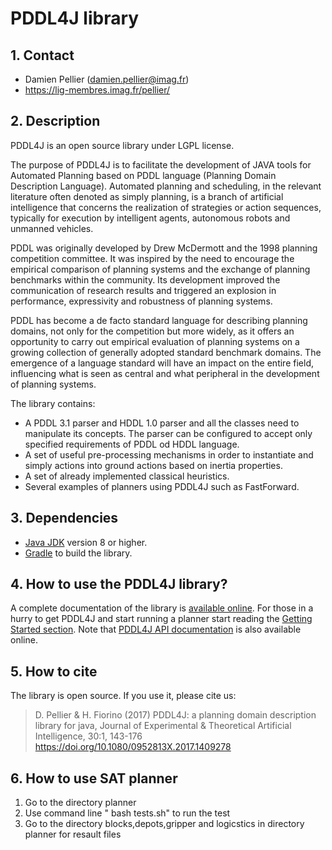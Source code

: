 # PDDL4J library

## 1. Contact

- Damien Pellier (damien.pellier@imag.fr)
- https://lig-membres.imag.fr/pellier/

## 2. Description

PDDL4J is an open source library under LGPL license.

The purpose of PDDL4J is to facilitate the development of JAVA tools for
Automated Planning based on PDDL language (Planning Domain Description
Language). Automated planning and scheduling, in the relevant literature often
denoted as simply planning, is a branch of artificial intelligence that concerns
 the realization of strategies or action sequences, typically for execution by
intelligent agents, autonomous robots and unmanned vehicles.

PDDL was originally developed by Drew McDermott and the 1998 planning competition
committee. It was inspired by the need to encourage the empirical comparison of
planning systems and the exchange of planning benchmarks within the community.
Its development improved the communication of research results and triggered an
 explosion in performance, expressivity and robustness of planning systems.

PDDL has become a de facto standard language for describing planning domains,
not only for the competition but more widely, as it offers an opportunity to
carry out empirical evaluation of planning systems on a growing collection of
generally adopted standard benchmark domains. The emergence of a language
standard will have an impact on the entire field, influencing what is seen as
central and what peripheral in the development of planning systems.

The library contains:
  * A PDDL 3.1 parser and HDDL 1.0 parser and all the classes need to manipulate its
concepts. The parser can be configured to accept only specified requirements of
PDDL od HDDL language.
  * A set of useful pre-processing mechanisms in order to instantiate and
simply actions into ground actions based on inertia properties.
  * A set of already implemented classical heuristics.
  * Several examples of planners using PDDL4J such as FastForward.

## 3. Dependencies

  * [Java JDK](https://adoptopenjdk.net/>) version 8 or higher.
  * [Gradle](https://gradle.org/>) to build the library.

## 4. How to use the PDDL4J library?

A complete documentation of the library is [available online](http://pddl4j.imag.fr/). For those in a hurry to get
PDDL4J and start running a planner start reading the [Getting Started section](http://pddl4j.imag.fr/getting_started.html).
Note that [PDDL4J API documentation](http://pddl4j.imag.fr/api_documentation.html) is also available online.

## 5. How to cite

The library is open source. If you use it, please cite us:

> D. Pellier & H. Fiorino (2017) PDDL4J: a planning domain description library for java, Journal of Experimental & Theoretical Artificial Intelligence, 30:1, 143-176
https://doi.org/10.1080/0952813X.2017.1409278

## 6. How to use SAT planner
1. Go to the directory planner
2. Use command line " bash tests.sh" to run the test
3. Go to the directory blocks,depots,gripper and logicstics in directory planner for resault files

